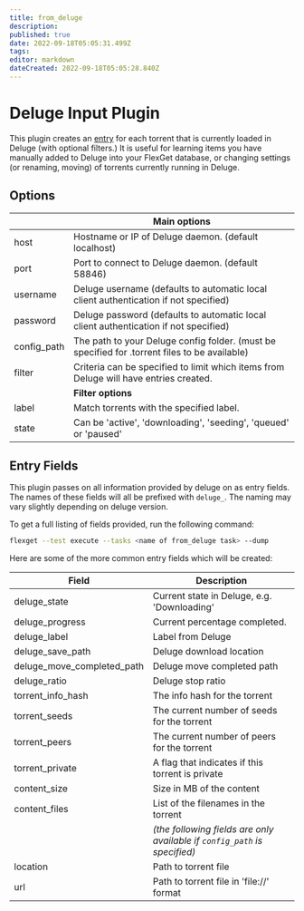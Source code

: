 ```yaml
---
title: from_deluge
description: 
published: true
date: 2022-09-18T05:05:31.499Z
tags: 
editor: markdown
dateCreated: 2022-09-18T05:05:28.840Z
---
```


# Deluge Input Plugin
This plugin creates an [entry](/Entry) for each torrent that is currently loaded in Deluge (with optional filters.) It is useful for learning items you have manually added to Deluge into your FlexGet database, or changing settings (or renaming, moving) of torrents currently running in Deluge.

## Options
|  | **Main options** |
| --- | --- |
| host | Hostname or IP of Deluge daemon. (default localhost) |
| port | Port to connect to Deluge daemon. (default 58846) |
| username | Deluge username (defaults to automatic local client authentication if not specified) |
| password | Deluge password (defaults to automatic local client authentication if not specified) |
| config_path | The path to your Deluge config folder. (must be specified for .torrent files to be available) |
| filter | Criteria can be specified to limit which items from Deluge will have entries created. |
|  | **Filter options** |
| label | Match torrents with the specified label. |
| state | Can be 'active', 'downloading', 'seeding', 'queued' or 'paused' |

## Entry Fields
This plugin passes on all information provided by deluge on as entry fields. The names of these fields will all be prefixed with `deluge_`. The naming may vary slightly depending on deluge version.

To get a full listing of fields provided, run the following command:
```sh
flexget --test execute --tasks <name of from_deluge task> --dump
```

Here are some of the more common entry fields which will be created:

| Field | Description |
| --- | --- |
| deluge_state | Current state in Deluge, e.g. 'Downloading' |
| deluge_progress | Current percentage completed. |
| deluge_label | Label from Deluge |
| deluge_save_path | Deluge download location |
| deluge_move_completed_path | Deluge move completed path |
| deluge_ratio | Deluge stop ratio |
| torrent_info_hash | The info hash for the torrent |
| torrent_seeds | The current number of seeds for the torrent |
| torrent_peers | The current number of peers for the torrent |
| torrent_private | A flag that indicates if this torrent is private |
| content_size | Size in MB of the content |
| content_files | List of the filenames in the torrent |
|  | *(the following fields are only available if `config_path` is specified)* |
| location | Path to torrent file |
|url|Path to torrent file in 'file://' format|
